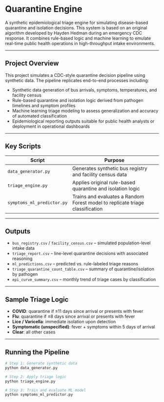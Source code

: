 # Quarantine Engine

A synthetic epidemiological triage engine for simulating disease-based quarantine and isolation decisions. This system is based on an original algorithm developed by Hayden Hedman during an emergency CDC response. It combines rule-based logic and machine learning to emulate real-time public health operations in high-throughput intake environments.

---

## Project Overview

This project simulates a CDC-style quarantine decision pipeline using synthetic data. The pipeline replicates end-to-end processes including:

- Synthetic data generation of bus arrivals, symptoms, temperatures, and facility census
- Rule-based quarantine and isolation logic derived from pathogen timelines and symptom profiles
- Machine learning triage modeling to assess generalization and accuracy of automated classification
- Epidemiological reporting outputs suitable for public health analysts or deployment in operational dashboards

---

## Key Scripts

| Script | Purpose |
|--------|---------|
| `data_generator.py` | Generates synthetic bus registry and facility census data |
| `triage_engine.py` | Applies original rule-based quarantine and isolation logic |
| `symptoms_ml_predictor.py` | Trains and evaluates a Random Forest model to replicate triage classification |

---

## Outputs

- `bus_registry.csv` / `facility_census.csv` – simulated population-level intake data
- `triage_report.csv` – line-level quarantine decisions with associated reasoning
- `ml_predictions.csv` – predicted vs. rule-labeled triage reasons
- `triage_quarantine_count_table.csv` – summary of quarantine/isolation by pathogen
- `epi_curve_summary.csv` – monthly trend of triage cases by classification

---

## Sample Triage Logic

- **COVID**: quarantine if ≤11 days since arrival or presents with fever
- **Flu**: quarantine if ≤8 days since arrival or presents with fever
- **Lice / Varicella**: immediate isolation upon detection
- **Symptomatic (unspecified)**: fever + symptoms within 5 days of arrival
- **Clear**: all other cases

---

## Running the Pipeline

```bash
# Step 1: Generate synthetic data
python data_generator.py

# Step 2: Apply triage logic
python triage_engine.py

# Step 3: Train and evaluate ML model
python symptoms_ml_predictor.py

